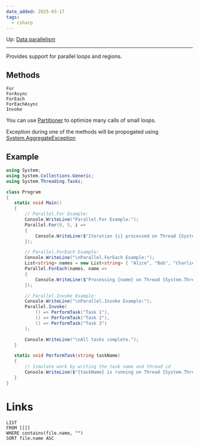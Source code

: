 ```yaml
---
date_added: 2025-03-17
tags:
  - csharp
---
```

Up: [Data parallelism](Data%20parallelism.md)
___
 Provides support for parallel loops and regions.
## Methods
    For
    ForAsync
    ForEach
    ForEachAsync
    Invoke
You can use [Partitioner](https://learn.microsoft.com/en-us/dotnet/api/system.collections.concurrent.partitioner?view=net-9.0) to optimize many calls of small loops.

Exception during one of the methods will be propogated using [System.AggregateException](System.AggregateException.md)
## Example
 ```cs
 using System;
using System.Collections.Generic;
using System.Threading.Tasks;

class Program
{
    static void Main()
    {
        // Parallel.For Example:
        Console.WriteLine("Parallel.For Example:");
        Parallel.For(0, 5, i =>
        {
            Console.WriteLine($"Iteration {i} processed on Thread {System.Threading.Thread.CurrentThread.ManagedThreadId}");
        });

        // Parallel.ForEach Example:
        Console.WriteLine("\nParallel.ForEach Example:");
        List<string> names = new List<string> { "Alice", "Bob", "Charlie", "Dave" };
        Parallel.ForEach(names, name =>
        {
            Console.WriteLine($"Processing {name} on Thread {System.Threading.Thread.CurrentThread.ManagedThreadId}");
        });

        // Parallel.Invoke Example:
        Console.WriteLine("\nParallel.Invoke Example:");
        Parallel.Invoke(
            () => PerformTask("Task 1"),
            () => PerformTask("Task 2"),
            () => PerformTask("Task 3")
        );

        Console.WriteLine("\nAll tasks complete.");
    }

    static void PerformTask(string taskName)
    {
        // Simulate work by writing the task name and thread id
        Console.WriteLine($"{taskName} is running on Thread {System.Threading.Thread.CurrentThread.ManagedThreadId}");
    }
}
```
# Links
```dataview
LIST
FROM [[]]
WHERE contains(file.name, "")
SORT file.name ASC
```
